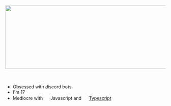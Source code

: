 # 
<div>
<img src='https://media.discordapp.net/attachments/1075870936106029096/1100073793604562944/W96z.jpg' width="600" height="200"/>
<br/>
<br/>
<br/>

- Obsessed with discord bots
- I'm 17
- Mediocre with <img src="https://cdn.discordapp.com/emojis/1100077227368009859" width="16" height="16" /> Javascript and  <img src="https://cdn.discordapp.com/emojis/1100077201371709480" width="16" height="16" > [Typescript](https://www.typescriptlang.org/)

</div>